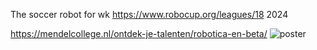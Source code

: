 The soccer robot for wk https://www.robocup.org/leagues/18 2024 

https://mendelcollege.nl/ontdek-je-talenten/robotica-en-beta/
![poster](https://github.com/ableTI/robotica/assets/71026016/a9a57c47-1d8c-4296-a01b-b6c6140aa655)
